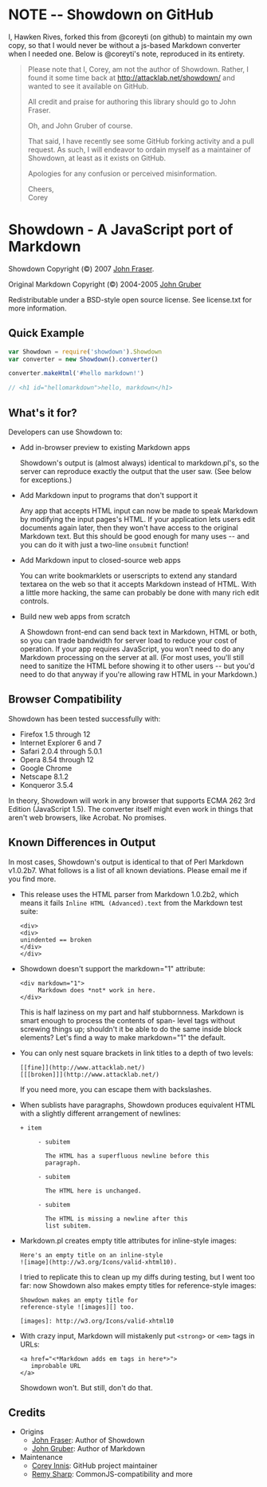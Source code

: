 NOTE -- Showdown on GitHub
==========================

I, Hawken Rives, forked this from @coreyti (on github) to maintain my own
copy, so that I would never be without a js-based Markdown converter when I
needed one. Below is @coreyti's note, reproduced in its entirety.

> Please note that I, Corey, am not the author of Showdown. Rather, I found it
> some time back at <http://attacklab.net/showdown/> and wanted to see it
> available on GitHub.
> 
> All credit and praise for authoring this library should go to John Fraser.
> 
> Oh, and John Gruber of course.
> 
> That said, I have recently see some GitHub forking activity and a pull
> request. As such, I will endeavor to ordain myself as a maintainer of
> Showdown, at least as it exists on GitHub.
> 
> Apologies for any confusion or perceived misinformation.
> 
> Cheers,  
> Corey


Showdown - A JavaScript port of Markdown
=========================================

Showdown Copyright (&copy;) 2007 [John Fraser].

Original Markdown Copyright (&copy;) 2004-2005 [John Gruber]

Redistributable under a BSD-style open source license.
See license.txt for more information.

Quick Example
-------------

```  js
var Showdown = require('showdown').Showdown
var converter = new Showdown().converter()

converter.makeHtml('#hello markdown!')

// <h1 id="hellomarkdown">hello, markdown</h1>

```

What's it for?
--------------

Developers can use Showdown to:

 * Add in-browser preview to existing Markdown apps

    Showdown's output is (almost always) identical to
    markdown.pl's, so the server can reproduce exactly
    the output that the user saw.  (See below for
    exceptions.)

 * Add Markdown input to programs that don't support it

    Any app that accepts HTML input can now be made to speak
    Markdown by modifying the input pages's HTML.  If your
    application lets users edit documents again later,
    then they won't have access to the original Markdown
    text.  But this should be good enough for many
    uses -- and you can do it with just a two-line
    `onsubmit` function!

 * Add Markdown input to closed-source web apps

    You can write bookmarklets or userscripts to extend
    any standard textarea on the web so that it accepts
    Markdown instead of HTML.  With a little more hacking,
    the same can probably be done with  many rich edit
    controls.

 * Build new web apps from scratch

    A Showdown front-end can send back text in Markdown,
    HTML or both, so you can trade bandwidth for server
    load to reduce your cost of operation.  If your app
    requires JavaScript, you won't need to do any
    Markdown processing on the server at all.  (For most
    uses, you'll still need to sanitize the HTML before
    showing it to other users -- but you'd need to do
    that anyway if you're allowing raw HTML in your
    Markdown.)


Browser Compatibility
---------------------

Showdown has been tested successfully with:

- Firefox 1.5 through 12
- Internet Explorer 6 and 7
- Safari 2.0.4 through 5.0.1
- Opera 8.54 through 12
- Google Chrome
- Netscape 8.1.2
- Konqueror 3.5.4

In theory, Showdown will work in any browser that supports ECMA 262 3rd Edition (JavaScript 1.5).  The converter itself might even work in things that aren't web browsers, like Acrobat.  No promises.


Known Differences in Output
---------------------------

In most cases, Showdown's output is identical to that of Perl Markdown v1.0.2b7.  What follows is a list of all known deviations.  Please email me if you find more.


 *  This release uses the HTML parser from Markdown 1.0.2b2,
    which means it fails `Inline HTML (Advanced).text` from
    the Markdown test suite:

        <div>
        <div>
        unindented == broken
        </div>
        </div>


 *  Showdown doesn't support the markdown="1" attribute:

        <div markdown="1">
             Markdown does *not* work in here.
        </div>

    This is half laziness on my part and half stubbornness.
    Markdown is smart enough to process the contents of span-
    level tags without screwing things up; shouldn't it be
    able to do the same inside block elements?  Let's find a
    way to make markdown="1" the default.


 *  You can only nest square brackets in link titles to a
    depth of two levels:

        [[fine]](http://www.attacklab.net/)
        [[[broken]]](http://www.attacklab.net/)

    If you need more, you can escape them with backslashes.


 *  When sublists have paragraphs, Showdown produces equivalent
    HTML with a slightly different arrangement of newlines:

        + item

             - subitem

               The HTML has a superfluous newline before this
               paragraph.

             - subitem

               The HTML here is unchanged.

             - subitem

               The HTML is missing a newline after this
               list subitem.



 *  Markdown.pl creates empty title attributes for
    inline-style images:

        Here's an empty title on an inline-style
        ![image](http://w3.org/Icons/valid-xhtml10).

    I tried to replicate this to clean up my diffs during
    testing, but I went too far: now Showdown also makes
    empty titles for reference-style images:

        Showdown makes an empty title for
        reference-style ![images][] too.

        [images]: http://w3.org/Icons/valid-xhtml10


 *  With crazy input, Markdown will mistakenly put
    `<strong>` or `<em>` tags in URLs:

        <a href="<*Markdown adds em tags in here*>">
           improbable URL
        </a>

    Showdown won't. But still, don't do that.


Credits
---------------------------

  * Origins
    * [John Fraser]: Author of Showdown
    * [John Gruber]: Author of Markdown
  * Maintenance
    * [Corey Innis]: GitHub project maintainer
    * [Remy Sharp]: CommonJS-compatibility and more

[John Fraser]: http://www.attacklab.net/
[John Gruber]: http://daringfireball.net/
[Corey Innis]: http://github.com/coreyti
[Remy Sharp]: http://remysharp.com/